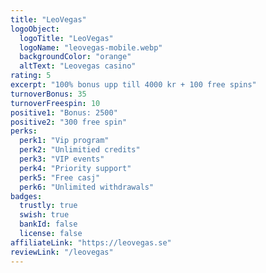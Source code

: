 ```yaml
---
title: "LeoVegas"
logoObject:
  logoTitle: "LeoVegas"
  logoName: "leovegas-mobile.webp"
  backgroundColor: "orange"
  altText: "Leovegas casino"
rating: 5
excerpt: "100% bonus upp till 4000 kr + 100 free spins"
turnoverBonus: 35
turnoverFreespin: 10
positive1: "Bonus: 2500"
positive2: "300 free spin"
perks:
  perk1: "Vip program"
  perk2: "Unlimitied credits"
  perk3: "VIP events"
  perk4: "Priority support"
  perk5: "Free casj"
  perk6: "Unlimited withdrawals"
badges:
  trustly: true
  swish: true
  bankId: false
  license: false
affiliateLink: "https://leovegas.se"
reviewLink: "/leovegas"
---
```

